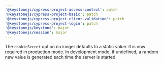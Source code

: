 ```yaml
---
'@keystonejs/cypress-project-access-control': patch
'@keystonejs/cypress-project-basic': patch
'@keystonejs/cypress-project-client-validation': patch
'@keystonejs/cypress-project-login': patch
'@keystonejs/keystone': major
'@keystonejs/session': major
---
```


The `cookieSecret` option no longer defaults to a static value. It is now required in production mode. In development mode, if undefined, a random new value is generated each time the server is started.
